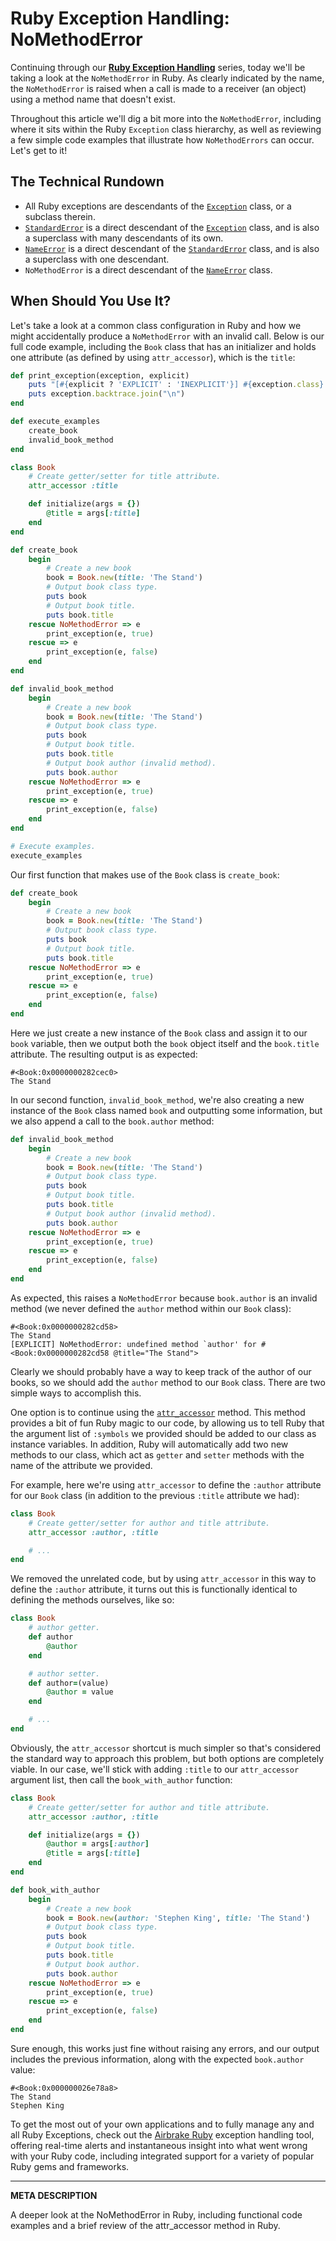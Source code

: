 # Ruby Exception Handling: NoMethodError

Continuing through our [__Ruby Exception Handling__](https://airbrake.io/blog/ruby-exception-handling/ruby-exception-classes) series, today we'll be taking a look at the `NoMethodError` in Ruby.  As clearly indicated by the name, the `NoMethodError` is raised when a call is made to a receiver (an object) using a method name that doesn't exist.

Throughout this article we'll dig a bit more into the `NoMethodError`, including where it sits within the Ruby `Exception` class hierarchy, as well as reviewing a few simple code examples that illustrate how `NoMethodErrors` can occur.  Let's get to it!

## The Technical Rundown

- All Ruby exceptions are descendants of the [`Exception`](https://airbrake.io/blog/ruby-exception-handling/ruby-exception-classes) class, or a subclass therein.
- [`StandardError`](https://ruby-doc.org/core-2.4.0/StandardError.html) is a direct descendant of the [`Exception`](https://airbrake.io/blog/ruby-exception-handling/ruby-exception-classes) class, and is also a superclass with many descendants of its own.
- [`NameError`](https://ruby-doc.org/core-2.4.0/NameError.html) is a direct descendant of the [`StandardError`](https://ruby-doc.org/core-2.4.0/StandardError.html) class, and is also a superclass with one descendant.
- `NoMethodError` is a direct descendant of the [`NameError`](https://ruby-doc.org/core-2.4.0/NameError.html) class.

## When Should You Use It?

Let's take a look at a common class configuration in Ruby and how we might accidentally produce a `NoMethodError` with an invalid call.  Below is our full code example, including the `Book` class that has an initializer and holds one attribute (as defined by using `attr_accessor`), which is the `title`:

```ruby
def print_exception(exception, explicit)
    puts "[#{explicit ? 'EXPLICIT' : 'INEXPLICIT'}] #{exception.class}: #{exception.message}"
    puts exception.backtrace.join("\n")
end

def execute_examples
    create_book
    invalid_book_method
end

class Book
    # Create getter/setter for title attribute.
    attr_accessor :title

    def initialize(args = {})
        @title = args[:title]
    end
end

def create_book
    begin
        # Create a new book
        book = Book.new(title: 'The Stand')
        # Output book class type.
        puts book
        # Output book title.
        puts book.title
    rescue NoMethodError => e
        print_exception(e, true)
    rescue => e
        print_exception(e, false)
    end    
end

def invalid_book_method
    begin
        # Create a new book
        book = Book.new(title: 'The Stand')
        # Output book class type.
        puts book
        # Output book title.
        puts book.title
        # Output book author (invalid method).
        puts book.author
    rescue NoMethodError => e
        print_exception(e, true)
    rescue => e
        print_exception(e, false)
    end    
end

# Execute examples.
execute_examples
```

Our first function that makes use of the `Book` class is `create_book`:

```ruby
def create_book
    begin
        # Create a new book
        book = Book.new(title: 'The Stand')
        # Output book class type.
        puts book
        # Output book title.
        puts book.title
    rescue NoMethodError => e
        print_exception(e, true)
    rescue => e
        print_exception(e, false)
    end    
end
```

Here we just create a new instance of the `Book` class and assign it to our `book` variable, then we output both the `book` object itself and the `book.title` attribute.  The resulting output is as expected:

```
#<Book:0x0000000282cec0>
The Stand
```

In our second function, `invalid_book_method`, we're also creating a new instance of the `Book` class named `book` and outputting some information, but we also append a call to the `book.author` method:

```ruby
def invalid_book_method
    begin
        # Create a new book
        book = Book.new(title: 'The Stand')
        # Output book class type.
        puts book
        # Output book title.
        puts book.title
        # Output book author (invalid method).
        puts book.author
    rescue NoMethodError => e
        print_exception(e, true)
    rescue => e
        print_exception(e, false)
    end    
end
```

As expected, this raises a `NoMethodError` because `book.author` is an invalid method (we never defined the `author` method within our `Book` class):

```
#<Book:0x0000000282cd58>
The Stand
[EXPLICIT] NoMethodError: undefined method `author' for #<Book:0x0000000282cd58 @title="The Stand">
```

Clearly we should probably have a way to keep track of the author of our books, so we should add the `author` method to our `Book` class.  There are two simple ways to accomplish this.

One option is to continue using the [`attr_accessor`](http://ruby-doc.org/core-2.4.0/Module.html#method-i-attr_accessor) method.  This method provides a bit of fun Ruby magic to our code, by allowing us to tell Ruby that the argument list of `:symbols` we provided should be added to our class as instance variables.  In addition, Ruby will automatically add two new methods to our class, which act as `getter` and `setter` methods with the name of the attribute we provided.

For example, here we're using `attr_accessor` to define the `:author` attribute for our `Book` class (in addition to the previous `:title` attribute we had):

```ruby
class Book
    # Create getter/setter for author and title attribute.
    attr_accessor :author, :title

    # ...
end
```

We removed the unrelated code, but by using `attr_accessor` in this way to define the `:author` attribute, it turns out this is functionally identical to defining the methods ourselves, like so:

```ruby
class Book
    # author getter.
    def author
        @author
    end

    # author setter.
    def author=(value)
        @author = value
    end

    # ...
end
```

Obviously, the `attr_accessor` shortcut is much simpler so that's considered the standard way to approach this problem, but both options are completely viable.  In our case, we'll stick with adding `:title` to our `attr_accessor` argument list, then call the `book_with_author` function:

```ruby
class Book
    # Create getter/setter for author and title attribute.
    attr_accessor :author, :title

    def initialize(args = {})
        @author = args[:author]
        @title = args[:title]
    end
end

def book_with_author
    begin
        # Create a new book
        book = Book.new(author: 'Stephen King', title: 'The Stand')
        # Output book class type.
        puts book
        # Output book title.
        puts book.title
        # Output book author.
        puts book.author
    rescue NoMethodError => e
        print_exception(e, true)
    rescue => e
        print_exception(e, false)
    end    
end
```

Sure enough, this works just fine without raising any errors, and our output includes the previous information, along with the expected `book.author` value:

```
#<Book:0x000000026e78a8>
The Stand
Stephen King
```

To get the most out of your own applications and to fully manage any and all Ruby Exceptions, check out the <a class="js-cta-utm" href="https://airbrake.io/languages/ruby_exception_handling?utm_source=blog&amp;utm_medium=end-post&amp;utm_campaign=airbrake-ruby">Airbrake Ruby</a> exception handling tool, offering real-time alerts and instantaneous insight into what went wrong with your Ruby code, including integrated support for a variety of popular Ruby gems and frameworks.

---

__META DESCRIPTION__

A deeper look at the NoMethodError in Ruby, including functional code examples and a brief review of the attr_accessor method in Ruby.